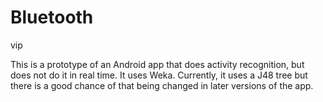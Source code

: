 Bluetooth
=========

vip

This is a prototype of an Android app that does activity recognition, but does not do it in real time. It uses
Weka. Currently, it uses a J48 tree but there is a good chance of that being changed in later versions of the app.
